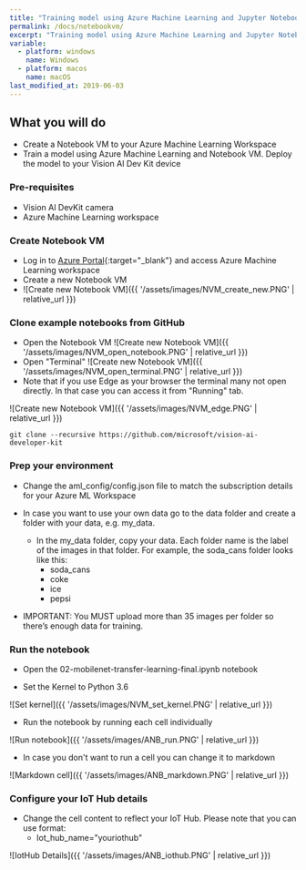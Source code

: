 ```yaml
---
title: "Training model using Azure Machine Learning and Jupyter Notebook VM"
permalink: /docs/notebookvm/
excerpt: "Training model using Azure Machine Learning and Jupyter Notebook VM"
variable:
  - platform: windows
    name: Windows
  - platform: macos
    name: macOS
last_modified_at: 2019-06-03
---
```


## What you will do

- Create a Notebook VM to your Azure Machine Learning Workspace 
- Train a model using Azure Machine Learning and Notebook VM. Deploy the model to your Vision AI Dev Kit device

### Pre-requisites

- Vision AI DevKit camera
- Azure Machine Learning workspace

### Create Notebook VM

- Log in to [Azure Portal](https://ms.portal.azure.com){:target="_blank"} and access Azure Machine Learning workspace
- Create a new Notebook VM
- ![Create new Notebook VM]({{ '/assets/images/NVM_create_new.PNG' | relative_url }})

### Clone example notebooks from GitHub

- Open the Notebook VM
![Create new Notebook VM]({{ '/assets/images/NVM_open_notebook.PNG' | relative_url }})
- Open "Terminal"
![Create new Notebook VM]({{ '/assets/images/NVM_open_terminal.PNG' | relative_url }})
- Note that if you use Edge as your browser the terminal many not open directly. In that case you can access it from "Running" tab.

![Create new Notebook VM]({{ '/assets/images/NVM_edge.PNG' | relative_url }})

`git clone --recursive https://github.com/microsoft/vision-ai-developer-kit`

### Prep your environment

* Change the aml_config/config.json file to match the subscription details for your Azure ML Workspace
* In case you want to use your own data go to the data folder and create a folder with your data, e.g. my_data. 
  * In the my_data folder, copy your data.  Each folder name is the label of the images in that folder.  For example, the soda_cans folder looks like this:  
    * soda_cans 
    * coke 
    * ice 
    * pepsi 

* IMPORTANT: You MUST upload more than 35 images per folder so there’s enough data for training. 

### Run the notebook

* Open the 02-mobilenet-transfer-learning-final.ipynb notebook 

* Set the Kernel to Python 3.6

![Set kernel]({{ '/assets/images/NVM_set_kernel.PNG' | relative_url }})

* Run the notebook by running each cell individually

![Run notebook]({{ '/assets/images/ANB_run.PNG' | relative_url }})

* In case you don't want to run a cell you can change it to markdown

![Markdown cell]({{ '/assets/images/ANB_markdown.PNG' | relative_url }})

### Configure your IoT Hub details

* Change the cell content to reflect your IoT Hub. Please note that you can use format:
  * Iot_hub_name="youriothub"

![IotHub Details]({{ '/assets/images/ANB_iothub.PNG' | relative_url }})
